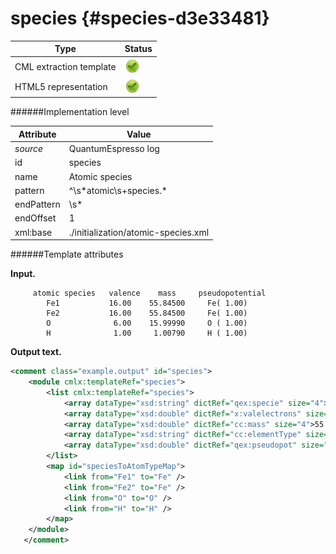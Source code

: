 # species {#species-d3e33481}


| Type                                                                                                                                                | Status                                                                                                                                              |
|----|----|
| CML extraction template                                                                                                                             | ![](/imgs/Total.png)                                                                                                                                |
| HTML5 representation                                                                                                                                | ![](/imgs/Total.png)                                                                                                                                |

######Implementation level

| Attribute                                                                                                                                           | Value                                                                                                                                               |
|----|----|
| *source*                                                                                                                                            | QuantumEspresso log                                                                                                                                 |
| id                                                                                                                                                  | species                                                                                                                                             |
| name                                                                                                                                                | Atomic species                                                                                                                                      |
| pattern                                                                                                                                             | \^\\s\*atomic\\s+species.\*                                                                                                                         |
| endPattern                                                                                                                                          | \\s\*                                                                                                                                               |
| endOffset                                                                                                                                           | 1                                                                                                                                                   |
| xml:base                                                                                                                                            | ./initialization/atomic-species.xml                                                                                                                 |

######Template attributes

**Input.**

         atomic species   valence    mass     pseudopotential
            Fe1           16.00    55.84500     Fe( 1.00)
            Fe2           16.00    55.84500     Fe( 1.00)
            O              6.00    15.99990     O ( 1.00)
            H              1.00     1.00790     H ( 1.00)
            
       

**Output text.**

```xml
<comment class="example.output" id="species">
    <module cmlx:templateRef="species">
        <list cmlx:templateRef="species">
            <array dataType="xsd:string" dictRef="qex:specie" size="4">Fe1 Fe2 O H</array>
            <array dataType="xsd:double" dictRef="x:valelectrons" size="4">16.00 16.00 6.00 1.00</array>
            <array dataType="xsd:double" dictRef="cc:mass" size="4">55.84500 55.84500 15.99990 1.00790</array>
            <array dataType="xsd:string" dictRef="cc:elementType" size="4">Fe Fe O H</array>
            <array dataType="xsd:double" dictRef="qex:pseudopot" size="4">1.00 1.00 1.00 1.00</array>
        </list>
        <map id="speciesToAtomTypeMap">
            <link from="Fe1" to="Fe" />
            <link from="Fe2" to="Fe" />
            <link from="O" to="O" />
            <link from="H" to="H" />
        </map>        
    </module>
   </comment>
```
